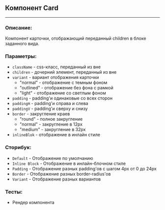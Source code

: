 ## Компонент Card

---

### Описание:

Компонент карточки, отображающий переданный children в блоке заданного вида.

### Параметры:

- `className` - css-класс, переданный из вне
- `children` - дочерний элемент, переданный из вне
- `variant` - вариант отображения карточки
  - "normal" - отображение с темным фоном
  - "outlined" - отображение без фона с рамкой
  - "light" - отображение со светлым фоном
- `padding` - padding'и одинаковые со всех сторон
- `paddingH` - padding'и справа и слева
- `paddingV` - padding'и сверху и снизу
- `border` - закругление краев
  - "round" - полное закругление
  - "normal" - закругление в 12px
  - "medium" - закругление в 32px
- `inlineBlok` - отображение в инлайн стиле

### Сторибук:

- `Default` - Отображение по умолчанию
- `Inline Block` - Отображение в инлайн-блочном стиле
- `Padding` - Отображение разных padding'ов с шагом 4px от 0 до 24px
- `Border` - Отображение разных border-radius'ов
- `Variant` - Отображение разных вариантов

### Тесты:

- Рендер компонента

